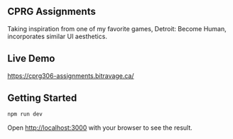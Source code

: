 ## CPRG Assignments

Taking inspiration from one of my favorite games, Detroit: Become Human, incorporates similar UI aesthetics.

## Live Demo

https://cprg306-assignments.bitravage.ca/

## Getting Started

```bash
npm run dev

```

Open [http://localhost:3000](http://localhost:3000) with your browser to see the result.

